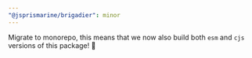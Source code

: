 ```yaml
---
"@jsprismarine/brigadier": minor
---
```


Migrate to monorepo, this means that we now also build both `esm` and
`cjs` versions of this package! :rocket:
